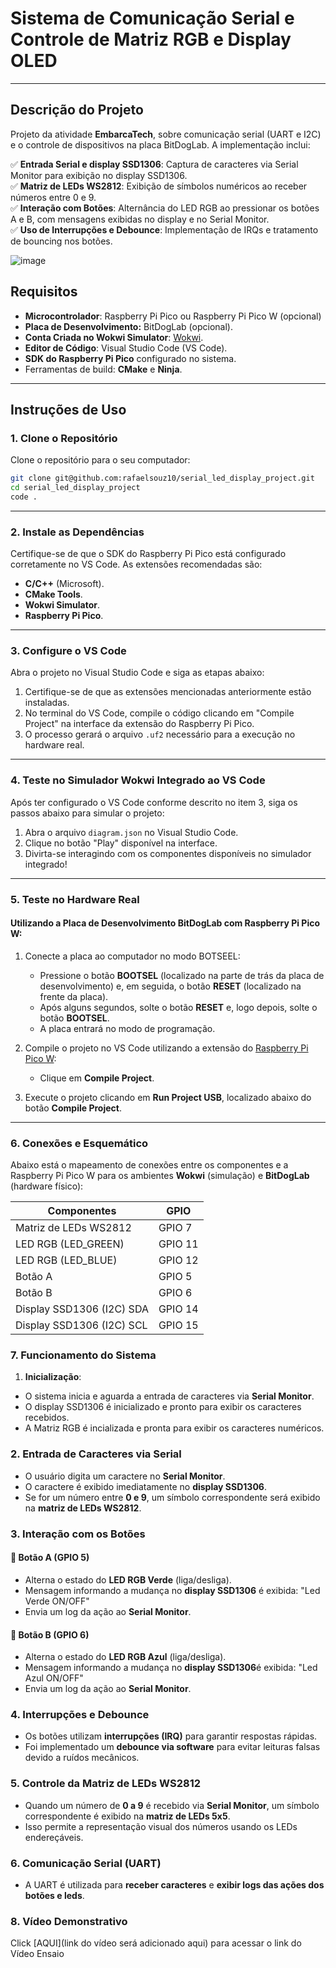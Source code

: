# Sistema de Comunicação Serial e Controle de Matriz RGB e Display OLED

---

## Descrição do Projeto

Projeto da atividade **EmbarcaTech**, sobre comunicação serial (UART e I2C) e o controle de dispositivos na placa BitDogLab. A implementação inclui:
    
✅ **Entrada Serial e display SSD1306**: Captura de caracteres via Serial Monitor para exibição no display SSD1306.  
✅ **Matriz de LEDs WS2812**: Exibição de símbolos numéricos ao receber números entre 0 e 9.    
✅ **Interação com Botões**: Alternância do LED RGB ao pressionar os botões A e B, com mensagens exibidas no display e no Serial Monitor.   
✅ **Uso de Interrupções e Debounce**: Implementação de IRQs e tratamento de bouncing nos botões.

![image](https://github.com/user-attachments/assets/bf56e9b6-b3f5-4c58-bdb0-8d2c7e683358)

## Requisitos

- **Microcontrolador**: Raspberry Pi Pico ou Raspberry Pi Pico W (opcional)
- **Placa de Desenvolvimento:** BitDogLab (opcional).
- **Conta Criada no Wokwi Simulator**: [Wokwi](https://wokwi.com/).
- **Editor de Código**: Visual Studio Code (VS Code).
- **SDK do Raspberry Pi Pico** configurado no sistema.
- Ferramentas de build: **CMake** e **Ninja**.

---

## Instruções de Uso

### 1. Clone o Repositório

Clone o repositório para o seu computador:
```bash
git clone git@github.com:rafaelsouz10/serial_led_display_project.git
cd serial_led_display_project
code .
```
---

### 2. Instale as Dependências

Certifique-se de que o SDK do Raspberry Pi Pico está configurado corretamente no VS Code. As extensões recomendadas são:

- **C/C++** (Microsoft).
- **CMake Tools**.
- **Wokwi Simulator**.
- **Raspberry Pi Pico**.

---

### 3. Configure o VS Code

Abra o projeto no Visual Studio Code e siga as etapas abaixo:

1. Certifique-se de que as extensões mencionadas anteriormente estão instaladas.
2. No terminal do VS Code, compile o código clicando em "Compile Project" na interface da extensão do Raspberry Pi Pico.
3. O processo gerará o arquivo `.uf2` necessário para a execução no hardware real.

---

### 4. Teste no Simulador Wokwi Integrado ao VS Code

Após ter configurado o VS Code conforme descrito no item 3, siga os passos abaixo para simular o projeto:

1. Abra o arquivo `diagram.json` no Visual Studio Code.
2. Clique no botão "Play" disponível na interface.
3. Divirta-se interagindo com os componentes disponíveis no simulador integrado!

---

### 5. Teste no Hardware Real

#### Utilizando a Placa de Desenvolvimento BitDogLab com Raspberry Pi Pico W:

1. Conecte a placa ao computador no modo BOTSEEL:
   - Pressione o botão **BOOTSEL** (localizado na parte de trás da placa de desenvolvimento) e, em seguida, o botão **RESET** (localizado na frente da placa).
   - Após alguns segundos, solte o botão **RESET** e, logo depois, solte o botão **BOOTSEL**.
   - A placa entrará no modo de programação.

2. Compile o projeto no VS Code utilizando a extensão do [Raspberry Pi Pico W](https://marketplace.visualstudio.com/items?itemName=raspberry-pi.raspberry-pi-pico):
   - Clique em **Compile Project**.

3. Execute o projeto clicando em **Run Project USB**, localizado abaixo do botão **Compile Project**.

---

### 6. Conexões e Esquemático

Abaixo está o mapeamento de conexões entre os componentes e a Raspberry Pi Pico W para os ambientes **Wokwi** (simulação) e **BitDogLab** (hardware físico):

|    **Componentes**        |**GPIO** |  
|---------------------------|---------|  
| Matriz de LEDs WS2812     | GPIO 7  |   
| LED RGB (LED_GREEN)       | GPIO 11 |  
| LED RGB (LED_BLUE)        | GPIO 12 |  
| Botão A                   | GPIO 5  |  
| Botão B                   | GPIO 6  |  
| Display SSD1306 (I2C) SDA | GPIO 14 |
| Display SSD1306 (I2C) SCL | GPIO 15 | 

### 7. Funcionamento do Sistema  

1. **Inicialização**:
- O sistema inicia e aguarda a entrada de caracteres via **Serial Monitor**.  
- O display SSD1306 é inicializado e pronto para exibir os caracteres recebidos. 
- A Matriz RGB é incializada e pronta para exibir os caracteres numéricos. 

### 2. Entrada de Caracteres via Serial  
- O usuário digita um caractere no **Serial Monitor**.  
- O caractere é exibido imediatamente no **display SSD1306**.  
- Se for um número entre **0 e 9**, um símbolo correspondente será exibido na **matriz de LEDs WS2812**.  

### 3. Interação com os Botões  
#### 🔘 **Botão A (GPIO 5)**  
- Alterna o estado do **LED RGB Verde** (liga/desliga).  
- Mensagem informando a mudança no **display SSD1306** é exibida:  "Led Verde ON/OFF"
- Envia um log da ação ao **Serial Monitor**.  

#### 🔘 **Botão B (GPIO 6)**  
- Alterna o estado do **LED RGB Azul** (liga/desliga).  
- Mensagem informando a mudança no **display SSD1306**é exibida:   "Led Azul ON/OFF"
- Envia um log da ação ao **Serial Monitor**.  

### 4. Interrupções e Debounce  
- Os botões utilizam **interrupções (IRQ)** para garantir respostas rápidas.  
- Foi implementado um **debounce via software** para evitar leituras falsas devido a ruídos mecânicos.  

### 5. Controle da Matriz de LEDs WS2812  
- Quando um número de **0 a 9** é recebido via **Serial Monitor**, um símbolo correspondente é exibido na **matriz de LEDs 5x5**.  
- Isso permite a representação visual dos números usando os LEDs endereçáveis.  

### 6. Comunicação Serial (UART)  
- A UART é utilizada para **receber caracteres** e **exibir logs das ações dos botões e leds**. 

### 8. Vídeo Demonstrativo

Click [AQUI](link do vídeo será adicionado aqui) para acessar o link do Vídeo Ensaio

